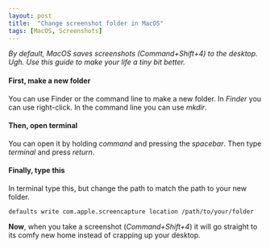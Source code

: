 ```yaml
---
layout: post
title:  "Change screenshot folder in MacOS"
tags: [MacOS, Screenshots]
---
```

*By default, MacOS saves screenshots (Command+Shift+4) to the desktop. Ugh. Use this guide to make your life a tiny bit better.*

#### **First**, make a new folder
You can use Finder or the command line to make a new folder. In *Finder* you can use right-click. In the command line you can use *mkdir*.

#### **Then**, open terminal
You can open it by holding *command* and pressing the *spacebar*. Then type *terminal* and press *return*.

#### **Finally**, type this
In terminal type this, but change the path to match the path to your new folder.

`defaults write com.apple.screencapture location /path/to/your/folder`

**Now**, when you take a screenshot (*Command+Shift+4*) it will go straight to its comfy new home instead of crapping up your desktop.
